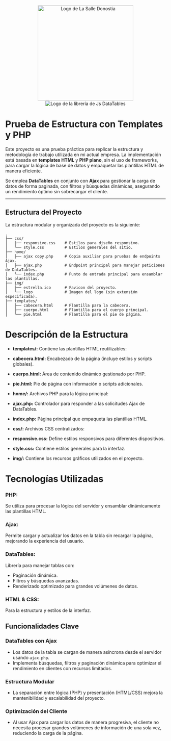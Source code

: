<div style="text-align: center;">
  <img src="https://lasalledonostia.com/wp-content/uploads/2022/07/La_Salle_Donostia@2x.png" alt="Logo de La Salle Donostia" width="300"/>
  <br />
  <img src="https://encrypted-tbn0.gstatic.com/images?q=tbn:ANd9GcSTDTPv_M5wltDDv7qTzOU5n0d7lr_MwYkO0A&s" alt="Logo de la librería de Js DataTables"/>
</div>

# **Prueba de Estructura con Templates y PHP**

Este proyecto es una prueba práctica para replicar la estructura y metodología de trabajo utilizada en mi actual empresa. La implementación está basada en **templates HTML** y **PHP plano**, sin el uso de frameworks, para cargar la lógica de base de datos y empaquetar las plantillas HTML de manera eficiente.

Se emplea **DataTables** en conjunto con **Ajax** para gestionar la carga de datos de forma paginada, con filtros y búsquedas dinámicas, asegurando un rendimiento óptimo sin sobrecargar el cliente.

---

## **Estructura del Proyecto**

La estructura modular y organizada del proyecto es la siguiente:

```plaintext
.
├── css/
│   ├── responsive.css    # Estilos para diseño responsivo.
│   └── style.css         # Estilos generales del sitio.
├── home/
│   ├── ajax copy.php     # Copia auxiliar para pruebas de endpoints Ajax.
│   ├── ajax.php          # Endpoint principal para manejar peticiones de DataTables.
│   └── index.php         # Punto de entrada principal para ensamblar las plantillas.
├── img/
│   ├── estrella.ico      # Favicon del proyecto.
│   └── logo              # Imagen del logo (sin extensión especificada).
├── templates/
│   ├── cabecera.html     # Plantilla para la cabecera.
│   ├── cuerpo.html       # Plantilla para el cuerpo principal.
│   └── pie.html          # Plantilla para el pie de página.
```

# Descripción de la Estructura
- **templates/:** Contiene las plantillas HTML reutilizables:

- **cabecera.html:** Encabezado de la página (incluye estilos y scripts globales).
- **cuerpo.html:** Área de contenido dinámico gestionado por PHP.
- **pie.html:** Pie de página con información o scripts adicionales.
- **home/:** Archivos PHP para la lógica principal:

- **ajax.php:** Controlador para responder a las solicitudes Ajax de DataTables.
- **index.php:** Página principal que empaqueta las plantillas HTML.
- **css/:** Archivos CSS centralizados:

- **responsive.css:** Define estilos responsivos para diferentes dispositivos.
- **style.css:** Contiene estilos generales para la interfaz.
- **img/:** Contiene los recursos gráficos utilizados en el proyecto.

# Tecnologías Utilizadas
### PHP:
Se utiliza para procesar la lógica del servidor y ensamblar dinámicamente las plantillas HTML.
### Ajax: 
Permite cargar y actualizar los datos en la tabla sin recargar la página, mejorando la experiencia del usuario.
### DataTables: 
Librería para manejar tablas con:
- Paginación dinámica.
- Filtros y búsquedas avanzadas.
- Renderizado optimizado para grandes volúmenes de datos.
### HTML & CSS: 
Para la estructura y estilos de la interfaz.

## **Funcionalidades Clave**

### **DataTables con Ajax**
- Los datos de la tabla se cargan de manera asíncrona desde el servidor usando `ajax.php`.
- Implementa búsquedas, filtros y paginación dinámica para optimizar el rendimiento en clientes con recursos limitados.

### **Estructura Modular**
- La separación entre lógica (PHP) y presentación (HTML/CSS) mejora la mantenibilidad y escalabilidad del proyecto.

### **Optimización del Cliente**
- Al usar Ajax para cargar los datos de manera progresiva, el cliente no necesita procesar grandes volúmenes de información de una sola vez, reduciendo la carga de la página.



